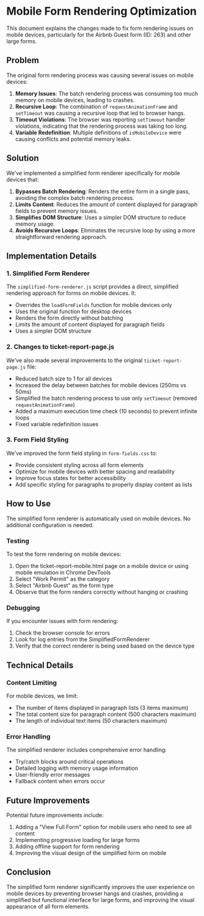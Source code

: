 # Mobile Form Rendering Optimization

This document explains the changes made to fix form rendering issues on mobile devices, particularly for the Airbnb Guest form (ID: 263) and other large forms.

## Problem

The original form rendering process was causing several issues on mobile devices:

1. **Memory Issues**: The batch rendering process was consuming too much memory on mobile devices, leading to crashes.
2. **Recursive Loop**: The combination of `requestAnimationFrame` and `setTimeout` was causing a recursive loop that led to browser hangs.
3. **Timeout Violations**: The browser was reporting `setTimeout` handler violations, indicating that the rendering process was taking too long.
4. **Variable Redefinition**: Multiple definitions of `isMobileDevice` were causing conflicts and potential memory leaks.

## Solution

We've implemented a simplified form renderer specifically for mobile devices that:

1. **Bypasses Batch Rendering**: Renders the entire form in a single pass, avoiding the complex batch rendering process.
2. **Limits Content**: Reduces the amount of content displayed for paragraph fields to prevent memory issues.
3. **Simplifies DOM Structure**: Uses a simpler DOM structure to reduce memory usage.
4. **Avoids Recursive Loops**: Eliminates the recursive loop by using a more straightforward rendering approach.

## Implementation Details

### 1. Simplified Form Renderer

The `simplified-form-renderer.js` script provides a direct, simplified rendering approach for forms on mobile devices. It:

- Overrides the `loadFormFields` function for mobile devices only
- Uses the original function for desktop devices
- Renders the form directly without batching
- Limits the amount of content displayed for paragraph fields
- Uses a simpler DOM structure

### 2. Changes to ticket-report-page.js

We've also made several improvements to the original `ticket-report-page.js` file:

- Reduced batch size to 1 for all devices
- Increased the delay between batches for mobile devices (250ms vs 50ms)
- Simplified the batch rendering process to use only `setTimeout` (removed `requestAnimationFrame`)
- Added a maximum execution time check (10 seconds) to prevent infinite loops
- Fixed variable redefinition issues

### 3. Form Field Styling

We've improved the form field styling in `form-fields.css` to:

- Provide consistent styling across all form elements
- Optimize for mobile devices with better spacing and readability
- Improve focus states for better accessibility
- Add specific styling for paragraphs to properly display content as lists

## How to Use

The simplified form renderer is automatically used on mobile devices. No additional configuration is needed.

### Testing

To test the form rendering on mobile devices:

1. Open the ticket-report-mobile.html page on a mobile device or using mobile emulation in Chrome DevTools
2. Select "Work Permit" as the category
3. Select "Airbnb Guest" as the form type
4. Observe that the form renders correctly without hanging or crashing

### Debugging

If you encounter issues with form rendering:

1. Check the browser console for errors
2. Look for log entries from the SimplifiedFormRenderer
3. Verify that the correct renderer is being used based on the device type

## Technical Details

### Content Limiting

For mobile devices, we limit:

- The number of items displayed in paragraph lists (3 items maximum)
- The total content size for paragraph content (500 characters maximum)
- The length of individual text items (50 characters maximum)

### Error Handling

The simplified renderer includes comprehensive error handling:

- Try/catch blocks around critical operations
- Detailed logging with memory usage information
- User-friendly error messages
- Fallback content when errors occur

## Future Improvements

Potential future improvements include:

1. Adding a "View Full Form" option for mobile users who need to see all content
2. Implementing progressive loading for large forms
3. Adding offline support for form rendering
4. Improving the visual design of the simplified form on mobile

## Conclusion

The simplified form renderer significantly improves the user experience on mobile devices by preventing browser hangs and crashes, providing a simplified but functional interface for large forms, and improving the visual appearance of all form elements.